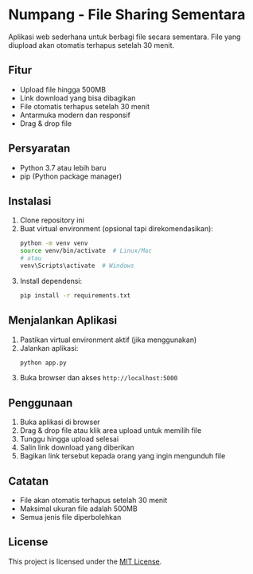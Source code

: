 # Numpang - File Sharing Sementara

Aplikasi web sederhana untuk berbagi file secara sementara. File yang diupload akan otomatis terhapus setelah 30 menit.

## Fitur

- Upload file hingga 500MB
- Link download yang bisa dibagikan
- File otomatis terhapus setelah 30 menit
- Antarmuka modern dan responsif
- Drag & drop file

## Persyaratan

- Python 3.7 atau lebih baru
- pip (Python package manager)

## Instalasi

1. Clone repository ini
2. Buat virtual environment (opsional tapi direkomendasikan):
   ```bash
   python -m venv venv
   source venv/bin/activate  # Linux/Mac
   # atau
   venv\Scripts\activate  # Windows
   ```
3. Install dependensi:
   ```bash
   pip install -r requirements.txt
   ```

## Menjalankan Aplikasi

1. Pastikan virtual environment aktif (jika menggunakan)
2. Jalankan aplikasi:
   ```bash
   python app.py
   ```
3. Buka browser dan akses `http://localhost:5000`

## Penggunaan

1. Buka aplikasi di browser
2. Drag & drop file atau klik area upload untuk memilih file
3. Tunggu hingga upload selesai
4. Salin link download yang diberikan
5. Bagikan link tersebut kepada orang yang ingin mengunduh file

## Catatan

- File akan otomatis terhapus setelah 30 menit
- Maksimal ukuran file adalah 500MB
- Semua jenis file diperbolehkan

## License
This project is licensed under the [MIT License](LICENSE).
